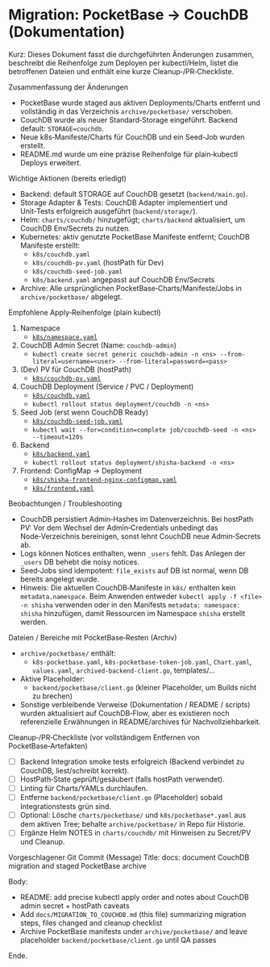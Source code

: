 # Migration: PocketBase → CouchDB (Dokumentation)

Kurz: Dieses Dokument fasst die durchgeführten Änderungen zusammen, beschreibt die Reihenfolge zum Deployen per kubectl/Helm, listet die betroffenen Dateien und enthält eine kurze Cleanup‑/PR‑Checkliste.

Zusammenfassung der Änderungen
- PocketBase wurde staged aus aktiven Deployments/Charts entfernt und vollständig in das Verzeichnis `archive/pocketbase/` verschoben.
- CouchDB wurde als neuer Standard‑Storage eingeführt. Backend default: `STORAGE=couchdb`.
- Neue k8s‑Manifeste/Charts für CouchDB und ein Seed‑Job wurden erstellt.
- README.md wurde um eine präzise Reihenfolge für plain‑kubectl Deploys erweitert.

Wichtige Aktionen (bereits erledigt)
- Backend: default STORAGE auf CouchDB gesetzt (`backend/main.go`).
- Storage Adapter & Tests: CouchDB Adapter implementiert und Unit‑Tests erfolgreich ausgeführt (`backend/storage/`).
- Helm: `charts/couchdb/` hinzugefügt; `charts/backend` aktualisiert, um CouchDB Env/Secrets zu nutzen.
- Kubernetes: aktiv genutzte PocketBase Manifeste entfernt; CouchDB Manifeste erstellt:
  - `k8s/couchdb.yaml`
  - `k8s/couchdb-pv.yaml` (hostPath für Dev)
  - `k8s/couchdb-seed-job.yaml`
  - `k8s/backend.yaml` angepasst auf CouchDB Env/Secrets
- Archive: Alle ursprünglichen PocketBase‑Charts/Manifeste/Jobs in `archive/pocketbase/` abgelegt.

Empfohlene Apply‑Reihenfolge (plain kubectl)
1. Namespace
   - [`k8s/namespace.yaml`](k8s/namespace.yaml:1)
2. CouchDB Admin Secret (Name: `couchdb-admin`)
   - `kubectl create secret generic couchdb-admin -n <ns> --from-literal=username=<user> --from-literal=password=<pass>`
3. (Dev) PV für CouchDB (hostPath)
   - [`k8s/couchdb-pv.yaml`](k8s/couchdb-pv.yaml:1)
4. CouchDB Deployment (Service / PVC / Deployment)
   - [`k8s/couchdb.yaml`](k8s/couchdb.yaml:1)
   - `kubectl rollout status deployment/couchdb -n <ns>`
5. Seed Job (erst wenn CouchDB Ready)
   - [`k8s/couchdb-seed-job.yaml`](k8s/couchdb-seed-job.yaml:1)
   - `kubectl wait --for=condition=complete job/couchdb-seed -n <ns> --timeout=120s`
6. Backend
   - [`k8s/backend.yaml`](k8s/backend.yaml:1)
   - `kubectl rollout status deployment/shisha-backend -n <ns>`
7. Frontend: ConfigMap → Deployment
   - [`k8s/shisha-frontend-nginx-configmap.yaml`](k8s/shisha-frontend-nginx-configmap.yaml:1)
   - [`k8s/frontend.yaml`](k8s/frontend.yaml:1)

Beobachtungen / Troubleshooting
- CouchDB persistiert Admin‑Hashes im Datenverzeichnis. Bei hostPath PV: Vor dem Wechsel der Admin‑Credentials unbedingt das Node‑Verzeichnis bereinigen, sonst lehnt CouchDB neue Admin‑Secrets ab.
- Logs können Notices enthalten, wenn `_users` fehlt. Das Anlegen der `_users` DB behebt die noisy notices.
- Seed‑Jobs sind idempotent: `file_exists` auf DB ist normal, wenn DB bereits angelegt wurde.
- Hinweis: Die aktuellen CouchDB‑Manifeste in `k8s/` enthalten kein `metadata.namespace`. Beim Anwenden entweder `kubectl apply -f <file> -n shisha` verwenden oder in den Manifests `metadata: namespace: shisha` hinzufügen, damit Ressourcen im Namespace `shisha` erstellt werden.

Dateien / Bereiche mit PocketBase‑Resten (Archiv)
- `archive/pocketbase/` enthält:
  - `k8s-pocketbase.yaml`, `k8s-pocketbase-token-job.yaml`, `Chart.yaml`, `values.yaml`, `archived-backend-client.go`, templates/...
- Aktive Placeholder:
  - `backend/pocketbase/client.go` (kleiner Placeholder, um Builds nicht zu brechen)
- Sonstige verbleibende Verweise (Dokumentation / README / scripts) wurden aktualisiert auf CouchDB‑Flow, aber es existieren noch referenzielle Erwähnungen in README/archives für Nachvollziehbarkeit.

Cleanup‑/PR‑Checkliste (vor vollständigem Entfernen von PocketBase‑Artefakten)
- [ ] Backend Integration smoke tests erfolgreich (Backend verbindet zu CouchDB, liest/schreibt korrekt).
- [ ] HostPath‑State geprüft/gesäubert (falls hostPath verwendet).
- [ ] Linting für Charts/YAMLs durchlaufen.
- [ ] Entferne `backend/pocketbase/client.go` (Placeholder) sobald Integrationstests grün sind.
- [ ] Optional: Lösche `charts/pocketbase/` und `k8s/pocketbase*.yaml` aus dem aktiven Tree; behalte `archive/pocketbase/` in Repo für Historie.
- [ ] Ergänze Helm NOTES in `charts/couchdb/` mit Hinweisen zu Secret/PV und Cleanup.

Vorgeschlagener Git Commit (Message)
Title:
docs: document CouchDB migration and staged PocketBase archive

Body:
- README: add precise kubectl apply order and notes about CouchDB admin secret + hostPath caveats
- Add `docs/MIGRATION_TO_COUCHDB.md` (this file) summarizing migration steps, files changed and cleanup checklist
- Archive PocketBase manifests under `archive/pocketbase/` and leave placeholder `backend/pocketbase/client.go` until QA passes

Ende.